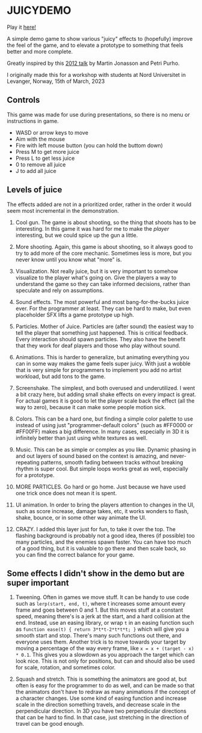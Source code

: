 JUICYDEMO
=========

Play it [here!](https://istarnion.github.io/JUICYDEMO/)

A simple demo game to show various "juicy" effects to (hopefully) improve the feel of the game, and to elevate a prototype to something that feels better and more complete.

Greatly inspired by this [2012 talk](https://www.youtube.com/watch?v=Fy0aCDmgnxg) by Martin Jonasson and Petri Purho.

I originally made this for a workshop with students at Nord Universitet in Levanger, Norway, 15th of March, 2023

## Controls
This game was made for use during presentations, so there is no menu or instructions in game.

- WASD or arrow keys to move
- Aim with the mouse
- Fire with left mouse button (you can hold the buttom down)
- Press M to get more juice
- Press L to get less juice
- 0 to remove all juice
- J to add all juice


## Levels of juice
The effects added are not in a prioritized order, rather in the order it would seem most incremental in the demonstration.

1. Cool gun. The game is about shooting, so the thing that shoots has to be interesting. In this game it was hard for me to make the _player_ interesting, but we could spice up the gun a little.

2. More shooting. Again, this game is about shooting, so it always good to try to add more of the core mechanic. Sometimes less is more, but you never know until you know what "more" is.

3. Visualization. Not really juice, but it is very important to somehow visualize to the player what's going on. Give the players a way to understand the game so they can take informed decisions, rather than speculate and rely on assumptions.

4. Sound effects. The most powerful and most bang-for-the-bucks juice ever. For the programmer at least. They can be hard to make, but even placeholder SFX lifts a game prototype up high.

5. Particles. Mother of Juice. Particles are (after sound) the easiest way to tell the player that something just happened. This is critical feedback. Every interaction should spawn particles. They also have the benefit that they work for deaf players and those who play without sound.

6. Animations. This is harder to generalize, but animating everything you can in some way makes the game feels super juicy. With just a wobble that is very simple for programmers to implement you add no artist workload, but add tons to the game.

7. Screenshake. The simplest, and both overused and underutilized. I went a bit crazy here, but adding small shake effects on every impact is great. For actual games it is good to let the player scale back the effect (all the way to zero), because it can make some people motion sick.

8. Colors. This can be a hard one, but finding a simple color palette to use instead of using just "programmer-default colors" (such as #FF0000 or #FF00FF) makes a big difference. In many cases, especially in 3D it is infinitely better than just using white textures as well.

9. Music. This can be as simple or complex as you like. Dynamic phasing in and out layers of sound based on the context is amazing, and never-repeating patterns, smooth fading between tracks without breaking rhythm is super cool. But simple loops works great as well, especially for a prototype.

10. MORE PARTICLES. Go hard or go home. Just because we have used one trick once does not mean it is spent.

11. UI animation. In order to bring the players attention to changes in the UI, such as score increase, damage takes, etc, it works wonders to flash, shake, bounce, or in some other way animate the UI.

12. CRAZY. I added this layer just for fun, to take it over the top. The flashing background is probably not a good idea, theres (if possible) too many particles, and the enemies spawn faster. You can have too much of a good thing, but it is valuable to go there and then scale back, so you can find the correct balance for your game.


## Some effects I didn't show in the demo but are super important
1. Tweening. Often in games we move stuff. It can be handy to use code such as `lerp(start, end, t)`, where t increases some amount every frame and goes between 0 and 1. But this moves stuff at a constant speed, meaning there's is a jerk at the start, and a hard collision at the end. Instead, use an easing library, or wrap `t` in an easing function such as `function ease(t) { return 3*t*t-2*t*t*t; }` which will give you a smooth start and stop. There's many such functions out there, and everyone uses them.
Another trick is to move towards your target by moving a percentage of the way every frame, like `x = x + (target - x) * 0.1`. This gives you a slowdown as you approach the target which can look nice.
This is not only for positions, but can and should also be used for scale, rotation, and sometimes color.

2. Squash and stretch. This is something the animators are good at, but often is easy for the programmer to do as well, and can be made so that the animators don't have to redraw as many animations if the concept of a character changes. Use some kind of easing function and increase scale in the direction something travels, and decrease scale in the perpendicular direction. In 3D you have two perpendicular directions that can be hard to find. In that case, just stretching in the direction of travel can be good enough.

